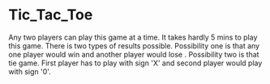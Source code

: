 # Tic_Tac_Toe
Any two players can play this game at a time. It takes hardly 5 mins to play this game. There is two types of results possible. Possibility one is that any one player would win and another player would lose . Possibility two is that tie game.
First player has to play with sign 'X' and second player would play with sign '0'.
